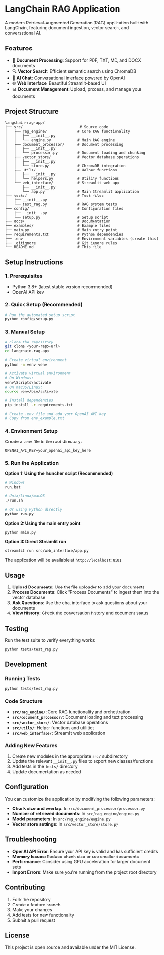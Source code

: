 # LangChain RAG Application

A modern Retrieval-Augmented Generation (RAG) application built with LangChain, featuring document ingestion, vector search, and conversational AI.

## Features

- 📄 **Document Processing**: Support for PDF, TXT, MD, and DOCX documents
- 🔍 **Vector Search**: Efficient semantic search using ChromaDB
- 🤖 **AI Chat**: Conversational interface powered by OpenAI
- 🌐 **Web Interface**: Beautiful Streamlit-based UI
- 📊 **Document Management**: Upload, process, and manage your documents

## Project Structure

```
langchain-rag-app/
├── src/                          # Source code
│   ├── rag_engine/              # Core RAG functionality
│   │   ├── __init__.py
│   │   └── engine.py            # Main RAG engine
│   ├── document_processor/      # Document processing
│   │   ├── __init__.py
│   │   └── processor.py         # Document loading and chunking
│   ├── vector_store/            # Vector database operations
│   │   ├── __init__.py
│   │   └── store.py             # ChromaDB integration
│   ├── utils/                   # Helper functions
│   │   ├── __init__.py
│   │   └── helpers.py           # Utility functions
│   └── web_interface/           # Streamlit web app
│       ├── __init__.py
│       └── app.py               # Main Streamlit application
├── tests/                       # Test files
│   ├── __init__.py
│   └── test_rag.py              # RAG system tests
├── config/                      # Configuration files
│   ├── __init__.py
│   └── setup.py                 # Setup script
├── docs/                        # Documentation
├── examples/                    # Example files
├── main.py                      # Main entry point
├── requirements.txt             # Python dependencies
├── .env                         # Environment variables (create this)
├── .gitignore                   # Git ignore rules
└── README.md                    # This file
```

## Setup Instructions

### 1. Prerequisites
- Python 3.8+ (latest stable version recommended)
- OpenAI API key

### 2. Quick Setup (Recommended)

```bash
# Run the automated setup script
python config/setup.py
```

### 3. Manual Setup

```bash
# Clone the repository
git clone <your-repo-url>
cd langchain-rag-app

# Create virtual environment
python -m venv venv

# Activate virtual environment
# On Windows:
venv\Scripts\activate
# On macOS/Linux:
source venv/bin/activate

# Install dependencies
pip install -r requirements.txt

# Create .env file and add your OpenAI API key
# Copy from env_example.txt
```

### 4. Environment Setup

Create a `.env` file in the root directory:

```env
OPENAI_API_KEY=your_openai_api_key_here
```

### 5. Run the Application

**Option 1: Using the launcher script (Recommended)**
```bash
# Windows
run.bat

# Unix/Linux/macOS
./run.sh

# Or using Python directly
python run.py
```

**Option 2: Using the main entry point**
```bash
python main.py
```

**Option 3: Direct Streamlit run**
```bash
streamlit run src/web_interface/app.py
```

The application will be available at `http://localhost:8501`

## Usage

1. **Upload Documents**: Use the file uploader to add your documents
2. **Process Documents**: Click "Process Documents" to ingest them into the vector database
3. **Ask Questions**: Use the chat interface to ask questions about your documents
4. **View History**: Check the conversation history and document status

## Testing

Run the test suite to verify everything works:

```bash
python tests/test_rag.py
```

## Development

### Running Tests
```bash
python tests/test_rag.py
```

### Code Structure

- **`src/rag_engine/`**: Core RAG functionality and orchestration
- **`src/document_processor/`**: Document loading and text processing
- **`src/vector_store/`**: Vector database operations
- **`src/utils/`**: Helper functions and utilities
- **`src/web_interface/`**: Streamlit web application

### Adding New Features

1. Create new modules in the appropriate `src/` subdirectory
2. Update the relevant `__init__.py` files to export new classes/functions
3. Add tests in the `tests/` directory
4. Update documentation as needed

## Configuration

You can customize the application by modifying the following parameters:

- **Chunk size and overlap**: In `src/document_processor/processor.py`
- **Number of retrieved documents**: In `src/rag_engine/engine.py`
- **Model parameters**: In `src/rag_engine/engine.py`
- **Vector store settings**: In `src/vector_store/store.py`

## Troubleshooting

- **OpenAI API Error**: Ensure your API key is valid and has sufficient credits
- **Memory Issues**: Reduce chunk size or use smaller documents
- **Performance**: Consider using GPU acceleration for larger document sets
- **Import Errors**: Make sure you're running from the project root directory

## Contributing

1. Fork the repository
2. Create a feature branch
3. Make your changes
4. Add tests for new functionality
5. Submit a pull request

## License

This project is open source and available under the MIT License. 